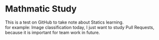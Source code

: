 # Mathmatic Study
This is a test on GitHub to take note about Statics learning. </br>
  for example: Image classification
  today, I just want to study Pull Requests, because it is important for team work in future.
